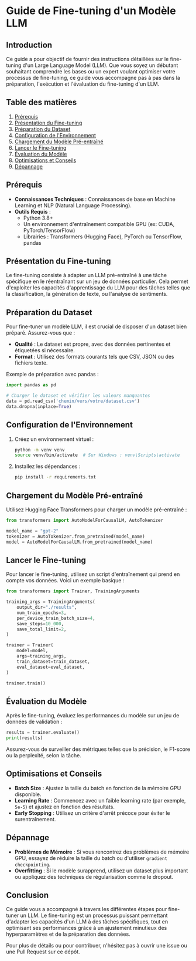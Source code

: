 
# Guide de Fine-tuning d'un Modèle LLM

## Introduction

Ce guide a pour objectif de fournir des instructions détaillées sur le fine-tuning d'un Large Language Model (LLM). Que vous soyez un débutant souhaitant comprendre les bases ou un expert voulant optimiser votre processus de fine-tuning, ce guide vous accompagne pas à pas dans la préparation, l'exécution et l'évaluation du fine-tuning d'un LLM.

## Table des matières

1. [Prérequis](#prérequis)
2. [Présentation du Fine-tuning](#présentation-du-fine-tuning)
3. [Préparation du Dataset](#préparation-du-dataset)
4. [Configuration de l'Environnement](#configuration-de-lenvironnement)
5. [Chargement du Modèle Pré-entraîné](#chargement-du-modèle-pré-entraîné)
6. [Lancer le Fine-tuning](#lancer-le-fine-tuning)
7. [Évaluation du Modèle](#évaluation-du-modèle)
8. [Optimisations et Conseils](#optimisations-et-conseils)
9. [Dépannage](#dépannage)

## Prérequis

- **Connaissances Techniques** : Connaissances de base en Machine Learning et NLP (Natural Language Processing).
- **Outils Requis** :
  - Python 3.8+
  - Un environnement d'entraînement compatible GPU (ex: CUDA, PyTorch/TensorFlow)
  - Librairies : Transformers (Hugging Face), PyTorch ou TensorFlow, pandas

## Présentation du Fine-tuning

Le fine-tuning consiste à adapter un LLM pré-entraîné à une tâche spécifique en le réentraînant sur un jeu de données particulier. Cela permet d'exploiter les capacités d'apprentissage du LLM pour des tâches telles que la classification, la génération de texte, ou l'analyse de sentiments.

## Préparation du Dataset

Pour fine-tuner un modèle LLM, il est crucial de disposer d'un dataset bien préparé. Assurez-vous que :

- **Qualité** : Le dataset est propre, avec des données pertinentes et étiquetées si nécessaire.
- **Format** : Utilisez des formats courants tels que CSV, JSON ou des fichiers texte.

Exemple de préparation avec pandas :
```python
import pandas as pd

# Charger le dataset et vérifier les valeurs manquantes
data = pd.read_csv('chemin/vers/votre/dataset.csv')
data.dropna(inplace=True)
```

## Configuration de l'Environnement

1. Créez un environnement virtuel :
    ```bash
    python -m venv venv
    source venv/bin/activate  # Sur Windows : venv\Scripts\activate
    ```
2. Installez les dépendances :
    ```bash
    pip install -r requirements.txt
    ```

## Chargement du Modèle Pré-entraîné

Utilisez Hugging Face Transformers pour charger un modèle pré-entraîné :
```python
from transformers import AutoModelForCausalLM, AutoTokenizer

model_name = "gpt-2"
tokenizer = AutoTokenizer.from_pretrained(model_name)
model = AutoModelForCausalLM.from_pretrained(model_name)
```

## Lancer le Fine-tuning

Pour lancer le fine-tuning, utilisez un script d'entraînement qui prend en compte vos données. Voici un exemple basique :

```python
from transformers import Trainer, TrainingArguments

training_args = TrainingArguments(
    output_dir="./results",
    num_train_epochs=3,
    per_device_train_batch_size=4,
    save_steps=10_000,
    save_total_limit=2,
)

trainer = Trainer(
    model=model,
    args=training_args,
    train_dataset=train_dataset,
    eval_dataset=eval_dataset,
)

trainer.train()
```

## Évaluation du Modèle

Après le fine-tuning, évaluez les performances du modèle sur un jeu de données de validation :

```python
results = trainer.evaluate()
print(results)
```

Assurez-vous de surveiller des métriques telles que la précision, le F1-score ou la perplexité, selon la tâche.

## Optimisations et Conseils

- **Batch Size** : Ajustez la taille du batch en fonction de la mémoire GPU disponible.
- **Learning Rate** : Commencez avec un faible learning rate (par exemple, `5e-5`) et ajustez en fonction des résultats.
- **Early Stopping** : Utilisez un critère d'arrêt précoce pour éviter le surentraînement.

## Dépannage

- **Problèmes de Mémoire** : Si vous rencontrez des problèmes de mémoire GPU, essayez de réduire la taille du batch ou d'utiliser `gradient checkpointing`.
- **Overfitting** : Si le modèle surapprend, utilisez un dataset plus important ou appliquez des techniques de régularisation comme le dropout.

## Conclusion

Ce guide vous a accompagné à travers les différentes étapes pour fine-tuner un LLM. Le fine-tuning est un processus puissant permettant d'adapter les capacités d'un LLM à des tâches spécifiques, tout en optimisant ses performances grâce à un ajustement minutieux des hyperparamètres et de la préparation des données.

Pour plus de détails ou pour contribuer, n'hésitez pas à ouvrir une issue ou une Pull Request sur ce dépôt.

